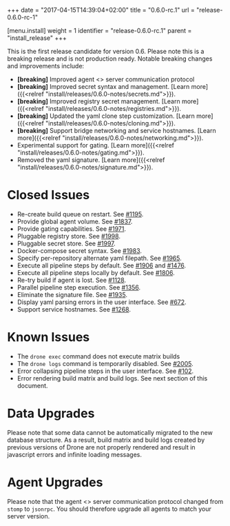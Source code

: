 +++
date = "2017-04-15T14:39:04+02:00"
title = "0.6.0-rc.1"
url = "release-0.6.0-rc-1"

[menu.install]
  weight = 1
  identifier = "release-0.6.0-rc.1"
  parent = "install_release"
+++

This is the first release candidate for version 0.6. Please note this is a breaking release and is not production ready. Notable breaking changes and improvements include:

* __[breaking]__ Improved agent <> server communication protocol
* __[breaking]__ Improved secret syntax and management. [Learn more]({{<relref "install/releases/0.6.0-notes/secrets.md">}}).
* __[breaking]__ Improved registry secret management. [Learn more]({{<relref "install/releases/0.6.0-notes/registries.md">}}).
* __[breaking]__ Updated the yaml clone step customization. [Learn more]({{<relref "install/releases/0.6.0-notes/cloning.md">}}).
* __[breaking]__ Support bridge networking and service hostnames. [Learn more]({{<relref "install/releases/0.6.0-notes/networking.md">}}).
* Experimental support for gating. [Learn more]({{<relref "install/releases/0.6.0-notes/gating.md">}}).
* Removed the yaml signature. [Learn more]({{<relref "install/releases/0.6.0-notes/signature.md">}}).



# Closed Issues

* Re-create build queue on restart. See [#1195](https://github.com/drone/drone/issues/1195).
* Provide global agent volume. See [#1837](https://github.com/drone/drone/issues/1837).
* Provide gating capabilities. See [#1971](https://github.com/drone/drone/issues/1971).
* Pluggable registry store. See [#1998](https://github.com/drone/drone/issues/1998).
* Pluggable secret store. See [#1997](https://github.com/drone/drone/issues/1997).
* Docker-compose secret syntax. See [#1983](https://github.com/drone/drone/issues/1983).
* Specify per-repository alternate yaml filepath. See [#1965](https://github.com/drone/drone/issues/1965).
* Execute all pipeline steps by default. See [#1906](https://github.com/drone/drone/issues/1906) and [#1476](https://github.com/drone/drone/issues/1476).
* Execute all pipeline steps locally by default. See [#1806](https://github.com/drone/drone/issues/1806).
* Re-try build if agent is lost. See [#1128](https://github.com/drone/drone/issues/1128).
* Parallel pipeline step execution. See [#1356](https://github.com/drone/drone/issues/1356).
* Eliminate the signature file. See [#1935](https://github.com/drone/drone/issues/1935).
* Display yaml parsing errors in the user interface. See [#672](https://github.com/drone/drone/issues/672).
* Support service hostnames. See [#1268](https://github.com/drone/drone/issues/1268).

# Known Issues

* The `drone exec` command does not execute matrix builds
* The `drone logs` command is temporarily disabled. See [#2005](https://github.com/drone/drone/issues/2005).
* Error collapsing pipeline steps in the user interface. See [#102](https://github.com/drone/drone-ui/issues/102).
* Error rendering build matrix and build logs. See next section of this document.

# Data Upgrades

Please note that some data cannot be automatically migrated to the new database structure. As a result, build matrix and build logs created by previous versions of Drone are not properly rendered and result in javascript errors and infinite loading messages.

# Agent Upgrades

Please note that the agent <> server communication protocol changed from `stomp` to `jsonrpc`. You should therefore upgrade all agents to match your server version.
